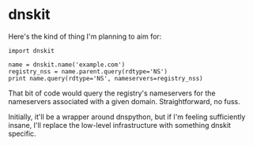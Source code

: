 dnskit
======

Here's the kind of thing I'm planning to aim for:

    import dnskit
    
    name = dnskit.name('example.com')
    registry_nss = name.parent.query(rdtype='NS')
    print name.query(rdtype='NS', nameservers=registry_nss)

That bit of code would query the registry's nameservers for the nameservers
associated with a given domain. Straightforward, no fuss.

Initially, it'll be a wrapper around dnspython, but if I'm feeling sufficiently
insane, I'll replace the low-level infrastructure with something dnskit specific.